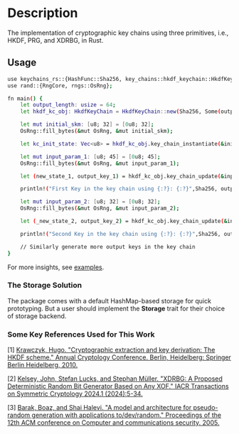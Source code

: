 # Description

The implementation of cryptographic key chains using three primitives, i.e., HKDF, PRG, and XDRBG, in Rust.

## Usage

```bash
use keychains_rs::{HashFunc::Sha256, key_chains::hkdf_keychain::HkdfKeyChain};
use rand::{RngCore, rngs::OsRng};

fn main() {
    let output_length: usize = 64;
    let hkdf_kc_obj: HkdfKeyChain = HkdfKeyChain::new(Sha256, Some(output_length), None, None).unwrap();

    let mut initial_skm: [u8; 32] = [0u8; 32];
    OsRng::fill_bytes(&mut OsRng, &mut initial_skm);

    let kc_init_state: Vec<u8> = hkdf_kc_obj.key_chain_instantiate(&initial_skm, None, None).unwrap();

    let mut input_param_1: [u8; 45] = [0u8; 45];
    OsRng::fill_bytes(&mut OsRng, &mut input_param_1);

    let (new_state_1, output_key_1) = hkdf_kc_obj.key_chain_update(&input_param_1, &kc_init_state, None, None).unwrap();

    println!("First Key in the key chain using {:?}: {:?}",Sha256, output_key_1);

    let mut input_param_2: [u8; 32] = [0u8; 32];
    OsRng::fill_bytes(&mut OsRng, &mut input_param_2);

    let (_new_state_2, output_key_2) = hkdf_kc_obj.key_chain_update(&input_param_2, &new_state_1, None, None).unwrap();

    println!("Second Key in the key chain using {:?}: {:?}",Sha256, output_key_2);

    // Similarly generate more output keys in the key chain
}
```

For more insights, see [examples](https://github.com/Prateek-Banerjee/Cryptographic_Keychains/tree/master/examples).

### The Storage Solution

The package comes with a default HashMap-based storage for quick prototyping. But a user should implement the **Storage** trait for their choice of storage backend.

### Some Key References Used for This Work
[1] [Krawczyk, Hugo. "Cryptographic extraction and key derivation: The HKDF scheme." Annual Cryptology Conference. Berlin, Heidelberg: Springer Berlin Heidelberg, 2010.](https://eprint.iacr.org/2010/264.pdf)

[2] [Kelsey, John, Stefan Lucks, and Stephan Müller. "XDRBG: A Proposed Deterministic Random Bit Generator Based on Any XOF." IACR Transactions on Symmetric Cryptology 2024.1 (2024):5-34.](https://tosc.iacr.org/index.php/ToSC/article/view/11399)

[3] [Barak, Boaz, and Shai Halevi. "A model and architecture for pseudo-random generation with applications to/dev/random." Proceedings of the 12th ACM conference on Computer and communications security. 2005.](https://eprint.iacr.org/2005/029.pdf)

